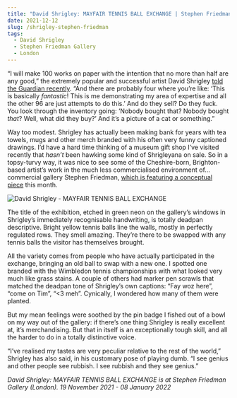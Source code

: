 ```yaml
---
title: "David Shrigley: MAYFAIR TENNIS BALL EXCHANGE | Stephen Friedman Gallery"
date: 2021-12-12
slug: /shrigley-stephen-friedman
tags:
  - David Shrigley
  - Stephen Friedman Gallery
  - London
---
```


“I will make 100 works on paper with the intention that no more than half are any good,” the extremely popular and successful artist David Shrigley [told the Guardian recently](https://www.theguardian.com/artanddesign/2021/nov/25/david-shrigley-drawings-tennis-balls-da-vinci-code). “And there are probably four where you’re like: ‘This is basically *fantastic*! This is me demonstrating my area of expertise and all the other 96 are just attempts to do this.’ And do they sell? Do they fuck. You look through the inventory going: ‘Nobody bought that? Nobody bought *that*? Well, what did they buy?’ And it’s a picture of a cat or something.”

Way too modest. Shrigley has actually been making bank for years with tea towels, mugs and other merch branded with his often very funny captioned drawings. I’d have a hard time thinking of a museum gift shop I’ve visited recently that *hasn’t* been hawking some kind of Shrigleyana on sale. So in a topsy-turvy way, it was nice to see some of the Cheshire-born, Brighton-based artist’s work in the much less commercialised environment of… commercial gallery Stephen Friedman, [which is featuring a conceptual piece](https://www.stephenfriedman.com/exhibitions/154-david-shrigley-mayfair-tennis-ball-exchange-private-view-thursday-18-november-6-8pm/) this month.

![David Shrigley - MAYFAIR TENNIS BALL EXCHANGE](2021-12-12-shrigley-stephen-friedman/shrigley-stephen-friedman-1.jpeg)

The title of the exhibition, etched in green neon on the gallery’s windows in Shrigley’s immediately recognisable handwriting, is totally deadpan descriptive. Bright yellow tennis balls line the walls, mostly in perfectly regulated rows. They smell amazing. They’re there to be swapped with any tennis balls the visitor has themselves brought.

All the variety comes from people who have actually participated in the exchange, bringing an old ball to swap with a new one. I spotted one branded with the Wimbledon tennis championships with what looked very much like grass stains. A couple of others had marker pen scrawls that matched the deadpan tone of Shrigley’s own captions: “Fay woz here”, “come on Tim”, “<3 meh”. Cynically, I wondered how many of them were planted.

But my mean feelings were soothed by the pin badge I fished out of a bowl on my way out of the gallery: if there’s one thing Shrigley is really excellent at, it’s merchandising. But that in itself is an exceptionally tough skill, and all the harder to do in a totally distinctive voice.

“I’ve realised my tastes are very peculiar relative to the rest of the world,” Shrigley has also said, in his customary pose of playing dumb. “I see genius and other people see rubbish. I see rubbish and they see genius.”

*David Shrigley: MAYFAIR TENNIS BALL EXCHANGE is at Stephen Friedman Gallery (London). 19 November 2021 - 08 January 2022*
